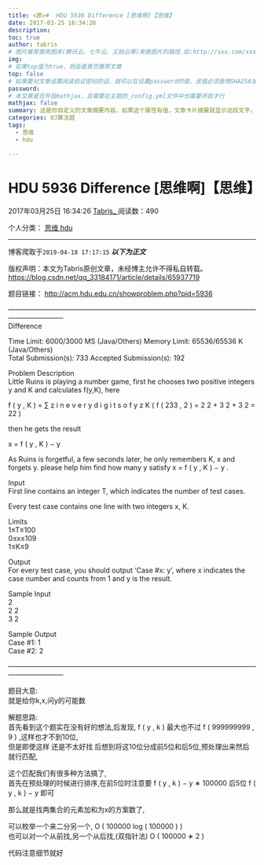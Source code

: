 ```yaml
---
title: <原>#  HDU 5936 Difference [思维啊]【思维】
date: 2017-03-25 16:34:26
description:
toc: true
author: tabris
# 图片推荐使用图床(腾讯云、七牛云、又拍云等)来做图片的路径.如:http://xxx.com/xxx.jpg
img: 
# 如果top值为true，则会是首页推荐文章
top: false
# 如果要对文章设置阅读验证密码的话，就可以在设置password的值，该值必须是用SHA256加密后的密码，防止被他人识破
password: 
# 本文章是否开启mathjax，且需要在主题的_config.yml文件中也需要开启才行
mathjax: false
summary: 这是你自定义的文章摘要内容，如果这个属性有值，文章卡片摘要就显示这段文字，否则程序会自动截取文章的部分内容作为摘要
categories: OJ算法题
tags:
  - 思维
  - hdu

---
```





#  HDU 5936 Difference [思维啊]【思维】

2017年03月25日 16:34:26  [ Tabris_ ](https://me.csdn.net/qq_33184171) 阅读数：490

个人分类：  [ 思维 ](https://blog.csdn.net/qq_33184171/article/category/6253262) [
hdu ](https://blog.csdn.net/qq_33184171/article/category/6117382)


--- 
 博客爬取于`2019-04-18 17:17:15`
***以下为正文***

版权声明：本文为Tabris原创文章，未经博主允许不得私自转载。
https://blog.csdn.net/qq_33184171/article/details/65937719

题目链接： [ http://acm.hdu.edu.cn/showproblem.php?pid=5936
](http://acm.hdu.edu.cn/showproblem.php?pid=5936)

————————————————————————————————————————————  
Difference

Time Limit: 6000/3000 MS (Java/Others) Memory Limit: 65536/65536 K
(Java/Others)  
Total Submission(s): 733 Accepted Submission(s): 192

Problem Description  
Little Ruins is playing a number game, first he chooses two positive integers
y and K and calculates f(y,K), here

f  (  y  ,  K  )  =  ∑  z  i  n  e  v  e  r  y  d  i  g  i  t  s  o  f  y  z
K  (  f  (  233  ,  2  )  =  2  2  \+  3  2  \+  3  2  =  22  )

then he gets the result

x  =  f  (  y  ,  K  )  −  y

As Ruins is forgetful, a few seconds later, he only remembers K, x and forgets
y. please help him find how many y satisfy  x  =  f  (  y  ,  K  )  −  y  .

Input  
First line contains an integer T, which indicates the number of test cases.

Every test case contains one line with two integers x, K.

Limits  
1≤T≤100  
0≤x≤109  
1≤K≤9

Output  
For every test case, you should output ‘Case #x: y’, where x indicates the
case number and counts from 1 and y is the result.

Sample Input  
2  
2 2  
3 2

Sample Output  
Case #1: 1  
Case #2: 2

————————————————————————————————————————————

题目大意:  
就是给你k,x,问y的可能数

解题思路:  
首先看到这个题实在没有好的想法,后发现,  f  (  y  ,  k  )  最大也不过  f  (  999999999  ,  9  )
,这样也才不到10位,  
但是即使这样 还是不太好找 后想到将这10位分成前5位和后5位,预处理出来然后就行匹配,

这个匹配我们有很多种方法搞了,  
首先在预处理的时候进行排序,在前5位时注意要  f  (  y  ,  k  )  −  y  ∗  100000  后5位  f  (  y  ,  k
)  −  y  即可

那么就是找两集合的元素加和为x的方案数了,

可以枚举一个来二分另一个,  O  (  100000  log  (  100000  )  )  
也可以对一个从前找,另一个从后找,(双指针法)  O  (  100000  ∗  2  )

代码注意细节就好

